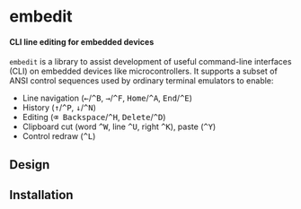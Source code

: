 # embedit
#### CLI line editing for embedded devices

`embedit` is a library to assist development of useful command-line interfaces 
(CLI) on embedded devices like microcontrollers. It supports a subset of ANSI
control sequences used by ordinary terminal emulators to enable:
 - Line navigation (<kbd>←</kbd>/<kbd>^B</kbd>, <kbd>→</kbd>/<kbd>^F</kbd>, <kbd>Home</kbd>/<kbd>^A</kbd>, <kbd>End</kbd>/<kbd>^E</kbd>)
 - History (<kbd>↑</kbd>/<kbd>^P</kbd>, <kbd>↓</kbd>/<kbd>^N</kbd>)
 - Editing (<kbd>⌫ Backspace</kbd>/<kbd>^H</kbd>, <kbd>Delete</kbd>/<kbd>^D</kbd>)
 - Clipboard cut (word <kbd>^W</kbd>, line <kbd>^U</kbd>, right <kbd>^K</kbd>), paste (<kbd>^Y</kbd>)
 - Control redraw (<kbd>^L</kbd>)

## Design



## Installation

```sh
```
